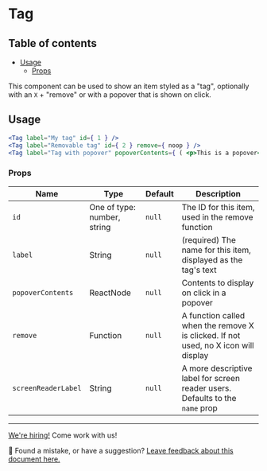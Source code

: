 # Tag <!-- omit in toc -->

## Table of contents <!-- omit in toc -->

- [Usage](#usage)
    - [Props](#props)

This component can be used to show an item styled as a "tag", optionally with an `X` + "remove"
or with a popover that is shown on click.

## Usage

```jsx
<Tag label="My tag" id={ 1 } />
<Tag label="Removable tag" id={ 2 } remove={ noop } />
<Tag label="Tag with popover" popoverContents={ ( <p>This is a popover</p> ) } />
```

### Props

| Name                | Type                        | Default | Description                                                                         |
| ------------------- | --------------------------- | ------- | ----------------------------------------------------------------------------------- |
| `id`                | One of type: number, string | `null`  | The ID for this item, used in the remove function                                   |
| `label`             | String                      | `null`  | (required) The name for this item, displayed as the tag's text                      |
| `popoverContents`   | ReactNode                   | `null`  | Contents to display on click in a popover                                           |
| `remove`            | Function                    | `null`  | A function called when the remove X is clicked. If not used, no X icon will display |
| `screenReaderLabel` | String                      | `null`  | A more descriptive label for screen reader users. Defaults to the `name` prop       |

<!-- FEEDBACK -->

---

[We're hiring!](https://woocommerce.com/careers/) Come work with us!

🐞 Found a mistake, or have a suggestion? [Leave feedback about this document here.](https://github.com/woocommerce/woocommerce-gutenberg-products-block/issues/new?assignees=&labels=type%3A+documentation&template=--doc-feedback.md&title=Feedback%20on%20./docs/README.md)

<!-- /FEEDBACK -->
